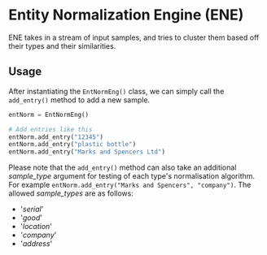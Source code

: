 # Entity Normalization Engine (ENE)

ENE takes in a stream of input samples, and tries to cluster them based off their types and their similarities.

## Usage
After instantiating the `EntNormEng()` class, we can simply call the `add_entry()` method to add a new sample.

```python
entNorm = EntNormEng()

# Add entries like this
entNorm.add_entry("12345")
entNorm.add_entry("plastic bottle")
entNorm.add_entry("Marks and Spencers Ltd")
```

Please note that the `add_entry()` method can also take an additional *sample_type* argument for testing of each type's normalisation algorithm.
For example `entNorm.add_entry("Marks and Spencers", "company")`.
The allowed *sample_types* are as follows:
* '*serial*'
* '*good*'
* '*location*'
* '*company*'
* '*address*'

